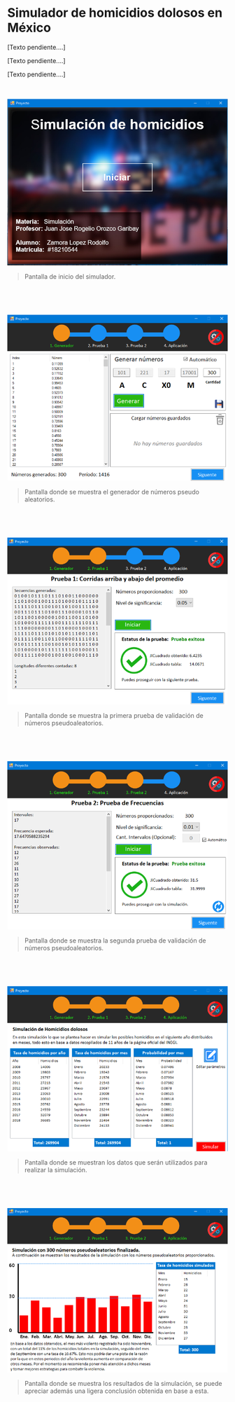 # **Simulador de homicidios dolosos en México** 

[Texto pendiente....]
<p>
[Texto pendiente....]
<p>
[Texto pendiente....]

<br>
<br>
<br>

![Program Home](documentation/home.png)
> Pantalla de inicio del simulador.


<br>
<br>
<br>

![Random number generator](documentation/generator.png)
> Pantalla donde se muestra el generador de números pseudo aleatorios.




<br>
<br>
<br>

![First test](documentation/test_one.png)
> Pantalla donde se muestra la primera prueba de validación de números pseudoaleatorios.



<br>
<br>
<br>

![Second test](documentation/test_second.png)
> Pantalla donde se muestra la segunda prueba de validación de números pseudoaleatorios.


<br>
<br>
<br>

![Init simulation](documentation/simulation_init.png)
> Pantalla donde se muestran los datos que serán utilizados para realizar la simulación.


<br>
<br>
<br>

![Result simulation](documentation/simulation_result.png)
> Pantalla donde se muestra los resultados de la simulación, se puede apreciar además una ligera conclusión obtenida en base a esta.   


